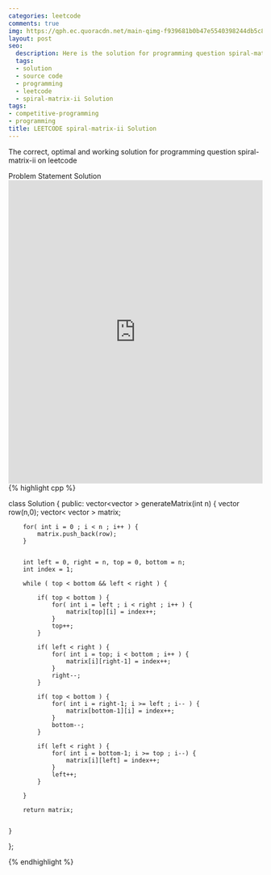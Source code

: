 ```yaml
---
categories: leetcode
comments: true
img: https://qph.ec.quoracdn.net/main-qimg-f939681b0b47e5540398244db5c8966f?convert_to_webp=true
layout: post
seo:
  description: Here is the solution for programming question spiral-matrix-ii on leetcode
  tags:
  - solution
  - source code
  - programming
  - leetcode
  - spiral-matrix-ii Solution
tags:
- competitive-programming
- programming
title: LEETCODE spiral-matrix-ii Solution
---
```

The correct, optimal and working solution for programming question spiral-matrix-ii on leetcode

<div class="ui secondary pointing large menu">
  <a class="grey item" data-tab="problem-statement">
    Problem Statement
  </a>
  <a class="active item grey" data-tab="solution">
    Solution
  </a>
</div>
<div class="ui bottom attached tab" data-tab="problem-statement">
    <iframe src="https://leetcode.com/problems/spiral-matrix-ii/" width="100%" height="600px" style="overflow: scroll; border: none;"></iframe>
</div>
<div class="ui bottom attached active tab" data-tab="solution">
{% highlight cpp %}

class Solution {
public:
    vector<vector<int> > generateMatrix(int n) {
        vector<int> row(n,0);
        vector< vector<int> > matrix;
        
        for( int i = 0 ; i < n ; i++ ) {
            matrix.push_back(row);
        }
        
        
        int left = 0, right = n, top = 0, bottom = n;
        int index = 1;
        
        while ( top < bottom && left < right ) {
            
            if( top < bottom ) {
                for( int i = left ; i < right ; i++ ) {
                    matrix[top][i] = index++;
                }
                top++;
            }
            
            if( left < right ) {
                for( int i = top; i < bottom ; i++ ) {
                    matrix[i][right-1] = index++;
                }
                right--;
            }
            
            if( top < bottom ) {
                for( int i = right-1; i >= left ; i-- ) {
                    matrix[bottom-1][i] = index++;
                }
                bottom--;
            }
            
            if( left < right ) {
                for( int i = bottom-1; i >= top ; i--) {
                    matrix[i][left] = index++;
                }
                left++;
            }
            
        }
        
        return matrix;
        
        
    }
};

{% endhighlight %}
</div>
